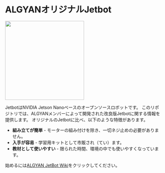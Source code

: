 # ALGYANオリジナルJetbot

<img src="https://github.com/greennote-inc/algyanjetbot/wiki/images/algyan-jetbot_1600x1200.jpg" height="256">

JetbotはNVIDIA Jetson Nanoベースのオープンソースロボットです。
このリポジトリでは、ALGYANメンバーによって開発された改良版Jetbotに関する情報を提供します。
オリジナルのJetbotに比べ、以下のような特徴があります。

* **組み立てが簡単** - モーターの組み付けを除き、一切ネジ止めの必要がありません。
* **入手が容易** - 学習用キットとして市販され（てい）ます。
* **教材として使いやすい** - 限られた時間、環境の中でも使いやすくなっています。

始めるには[ALGYAN JetBot Wiki](https://github.com/greennote-inc/algyanjetbot/wiki)をクリックしてください。
